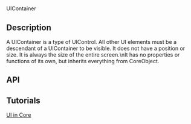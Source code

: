 # 

UIContainer

## Description

A UIContainer is a type of UIControl. All other UI elements must be a descendant of a UIContainer to be visible. It does not have a position or size. It is always the size of the entire screen.\nIt has no properties or functions of its own, but inherits everything from CoreObject.

## API

## Tutorials 

[UI in Core](../tutorials/ui_reference.md)
